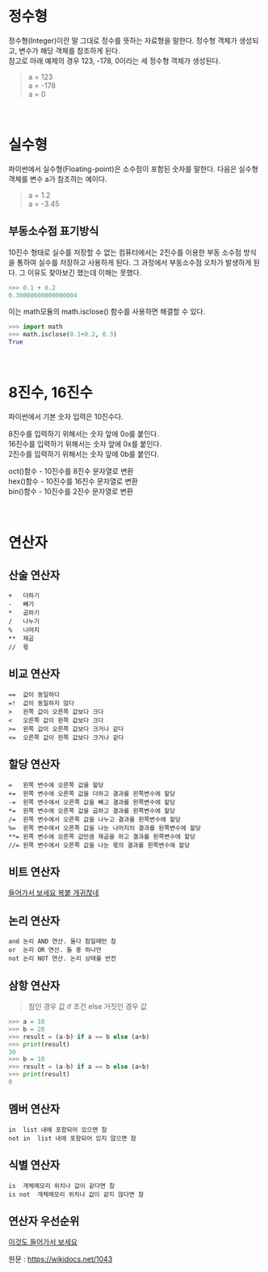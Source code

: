 # 정수형
정수형(Integer)이란 말 그대로 정수를 뜻하는 자료형을 말한다. 정수형 객체가 생성되고, 변수가 해당 객체를 참조하게 된다.  
참고로 아래 예제의 경우 123, -178, 0이라는 세 정수형 객체가 생성된다.

> a = 123  
> a = -178  
> a = 0  

<br>

# 실수형
파이썬에서 실수형(Floating-point)은 소수점이 포함된 숫자를 말한다. 다음은 실수형 객체를 변수 a가 참조하는 예이다.

> a = 1.2  
> a = -3.45

## 부동소수점 표기방식 
10진수 형태로 실수를 저장할 수 없는 컴퓨터에서는 2진수를 이용한 부동 소수점 방식을 통하여 실수를 저장하고 사용하게 된다. 그 과정에서 부동소수점 오차가 발생하게 된다. 그 이유도 찾아보긴 했는데 이해는 못했다. 
```python
>>> 0.1 + 0.2
0.30000000000000004
```

이는 math모듈의 math.isclose() 함수를 사용하면 해결할 수 있다.
```python
>>> import math
>>> math.isclose(0.1+0.2, 0.3)
True
```
<br>

# 8진수, 16진수
파이썬에서 기본 숫자 입력은 10진수다. 

8진수를 입력하기 위해서는 숫자 앞에 0o를 붙인다.  
16진수를 입력하기 위해서는 숫자 앞에 0x를 붙인다.  
2진수를 입력하기 위해서는 숫자 앞에 0b를 붙인다.  
  
oct()함수 - 10진수를 8진수 문자열로 변환  
hex()함수 - 10진수를 16진수 문자열로 변환  
bin()함수 - 10진수를 2진수 문자열로 변환

<br>

# 연산자
## 산술 연산자 
 
    +   더하기
    -   빼기
    *   곱하기
    /   나누기
    %   나머지	
    **  제곱
    //  몫	

## 비교 연산자
    ==  값이 동일하다  
    =!  값이 동일하지 않다  
    >   왼쪽 값이 오른쪽 값보다 크다  
    <   오른쪽 값이 왼쪽 값보다 크다  
    >=  왼쪽 값이 오른쪽 값보다 크거나 같다  
    <=  오른쪽 값이 왼쪽 값보다 크거나 같다

## 할당 연산자  
    =	왼쪽 변수에 오른쪽 값을 할당  
    +=	왼쪽 변수에 오른쪽 값을 더하고 결과를 왼쪽변수에 할당  
    -=	왼쪽 변수에서 오른쪽 값을 빼고 결과를 왼쪽변수에 할당  
    *=	왼쪽 변수에 오른쪽 값을 곱하고 결과를 왼쪽변수에 할당  
    /=	왼쪽 변수에서 오른쪽 값을 나누고 결과를 왼쪽변수에 할당  
    %=	왼쪽 변수에서 오른쪽 값을 나눈 나머지의 결과를 왼쪽변수에 할당 
    **=	왼쪽 변수에 오른쪽 값만큼 제곱을 하고 결과를 왼쪽변수에 할당  
    //=	왼쪽 변수에서 오른쪽 값을 나눈 몫의 결과를 왼쪽변수에 할당  

## 비트 연산자
<a href="https://wikidocs.net/1161">들어가서 보세요 복붙 개귀찮네</a>

## 논리 연산자  
    and	논리 AND 연산. 둘다 참일때만 참	
    or	논리 OR 연산. 둘 중 하나만 
    not	논리 NOT 연산. 논리 상태를 반전

## 삼항 연산자
>참인 경우 값 if 조건 else 거짓인 경우 값  
```python
>>> a = 10
>>> b = 20
>>> result = (a-b) if a == b else (a+b)
>>> print(result)
30
>>> b = 10
>>> result = (a-b) if a == b else (a+b)
>>> print(result)
0
```

## 멤버 연산자  
    in	list 내에 포함되어 있으면 참  
    not in	list 내에 포함되어 있지 않으면 참  

## 식별 연산자  
    is	개체메모리 위치나 값이 같다면 참	
    is not	개체메모리 위치나 값이 같지 않다면 참

## 연산자 우선순위
<a href="https://wikidocs.net/1165">이것도 들어가서 보세요</a>  

원문 : https://wikidocs.net/1043